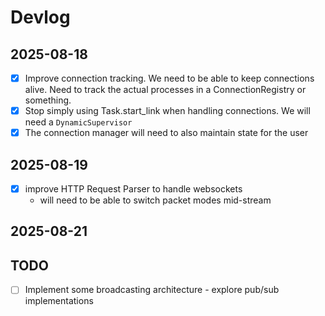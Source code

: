# Devlog

## 2025-08-18

- [x] Improve connection tracking. We need to be able to keep connections alive. Need to track the actual processes in a ConnectionRegistry or something.
- [x] Stop simply using Task.start_link when handling connections. We will need a `DynamicSupervisor`
- [x] The connection manager will need to also maintain state for the user

## 2025-08-19

- [x] improve HTTP Request Parser to handle websockets
  - will need to be able to switch packet modes mid-stream

## 2025-08-21


## TODO
- [ ] Implement some broadcasting architecture - explore pub/sub implementations
